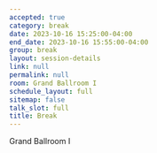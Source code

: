 ```yaml
---
accepted: true
category: break
date: 2023-10-16 15:25:00-04:00
end_date: 2023-10-16 15:55:00-04:00
group: break
layout: session-details
link: null
permalink: null
room: Grand Ballroom I
schedule_layout: full
sitemap: false
talk_slot: full
title: Break
---
```


Grand Ballroom I
